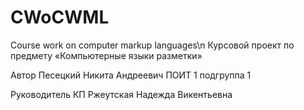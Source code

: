 # CWoCWML
Course work on computer markup languages\n
Курсовой проект по предмету «Компьютерные языки разметки»

Автор
Песецкий Никита Андреевич ПОИТ 1 подгруппа 1

Руководитель КП
Ржеутская Надежда Викентьевна
